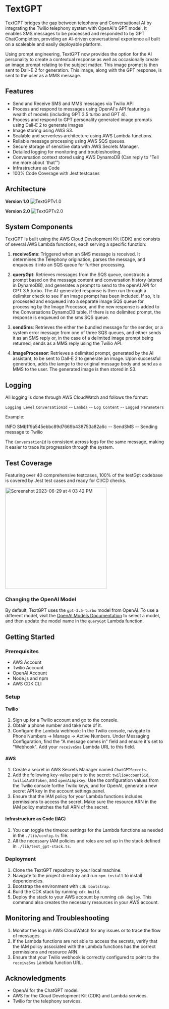 # TextGPT

TextGPT bridges the gap between telephony and Conversational AI by integrating the Twilio telephony system with OpenAI's GPT model. It enables SMS messages to be processed and responded to by GPT ChatCompletion, providing an AI-driven conversational experience all built on a scaleable and easily deployable platform.

Using prompt engineering, TextGPT now provides the option for the AI personality to create a contextual response as well as occasionally create an image prompt relating to the subject matter. This image prompt is then sent to Dall-E 2 for generation. This image, along with the GPT response, is sent to the user as a MMS message.

## Features
- Send and Receive SMS and MMS messages via Twilio API
- Process and respond to messages using OpenAI's API featuring a wealth of models (including GPT 3.5 turbo and GPT 4).
- Process and respond to GPT personality generated image prompts using Dall-E 2 to generate images
- Image storing using AWS S3.
- Scalable and serverless architecture using AWS Lambda functions.
- Reliable message processing using AWS SQS queues.
- Secure storage of sensitive data with AWS Secrets Manager.
- Detailed logging for monitoring and troubleshooting.
- Conversation context stored using AWS DynamoDB (Can reply to "Tell me more about 'that'")
- Infrastructure as Code
- 100% Code Coverage with Jest testcases

## Architecture

**Version 1.0**
![TextGPTv1.0](https://github.com/Chris-Bland/textGpt/assets/27901095/6dc57c1a-968f-41c8-ae6b-953e7b4e6794)

**Version 2.0**
![TextGPTv2.0](https://github.com/Chris-Bland/textGpt/assets/27901095/b7226400-e085-4080-a727-9971b10fba13)


## System Components

TextGPT is built using the AWS Cloud Development Kit (CDK) and consists of several AWS Lambda functions, each serving a specific function:

1. **receiveSms**: Triggered when an SMS message is received. It determines the Telephony origination, parses the message, and enqueues it into an SQS queue for further processing.

2. **queryGpt**: Retrieves messages from the SQS queue, constructs a prompt based on the message content and conversation history (stored in DynamoDB), and generates a prompt to send to the openAI API for GPT 3.5 turbo. The AI-generated response is then run through a delimiter check to see if an image prompt has been included. If so, it is processed and enqueued into a separate image SQS queue for processing by the Image Processor, and the new response is added to the Conversations DynamoDB table. If there is no delimited prompt, the response is enqueued on the sms SQS queue.

3. **sendSms**: Retrieves the either the bundled message for the sender, or a system error message from one of three SQS queues, and either sends it as an SMS reply or, in the case of a delimited image prompt being returned, sends as a MMS reply using the Twilio API.

4. **imageProcessor**: Retrieves a delimited prompt, generated by the AI assistant, to be sent to Dall-E 2 to generate an image. Upon successful generation, adds the iamge to the original message body and send as a MMS to the user. The generated image is then stored in S3.


## Logging

All logging is done through AWS CloudWatch and follows the format:

`Logging Level` `ConversationId` -- `Lambda` -- `Log Content` -- `Logged Parameters`


Example:

INFO SMb1f9a545ebbc89d7669b438753a82a6c -- SendSMS -- Sending message to Twilio

The `ConversationId` is consistent across logs for the same message, making it easier to trace its progression through the system.

## Test Coverage

Featuring over 40 comprehensive testcases, 100% of the testGpt codebase is covered by Jest test cases and ready for CI/CD checks.

<img width="321" alt="Screenshot 2023-06-29 at 4 03 42 PM" src="https://github.com/Chris-Bland/textGpt/assets/27901095/a29adc88-ae82-4eef-87f3-aad4268897e8">


### Changing the OpenAI Model

By default, TextGPT uses the `gpt-3.5-turbo` model from OpenAI. To use a different model, visit the [OpenAI Models Documentation](https://platform.openai.com/docs/models) to select a model, and then update the model name in the `queryGpt` Lambda function.

## Getting Started

### Prerequisites

- AWS Account
- Twilio Account
- OpenAI Account
- Node.js and npm
- AWS CDK CLI

### Setup

#### Twilio

1. Sign up for a Twilio account and go to the console.
2. Obtain a phone number and take note of it.
3. Configure the Lambda webhook: In the Twilio console, navigate to Phone Numbers -> Manage -> Active Numbers. Under Messaging Configuration, find the "A message comes in" field and ensure it's set to "Webhook". Add your `receiveSms` Lambda URL to this field.

#### AWS

1. Create a secret in AWS Secrets Manager named `ChatGPTSecrets`.
2. Add the following key-value pairs to the secret: `twilioAccountSid`, `twilioAuthToken`, and `openAiApiKey`. Use the configuration values from the Twilio console forthe Twilio keys, and for OpenAI, generate a new secret API key in the account settings panel.
3. Ensure that the IAM policy for your Lambda functions includes permissions to access the secret. Make sure the resource ARN in the IAM policy matches the full ARN of the secret.

#### Infrastructure as Code (IAC)

1. You can toggle the timeout settings for the Lambda functions as needed in the `./lib/config.ts` file.
2. All the necessary IAM policies and roles are set up in the stack defined in `./lib/text_gpt-stack.ts`.

### Deployment

1. Clone the TextGPT repository to your local machine.
2. Navigate to the project directory and run `npm install` to install dependencies.
3. Bootstrap the environment with `cdk bootstrap`.
4. Build the CDK stack by running `cdk build`.
5. Deploy the stack to your AWS account by running `cdk deploy`. This command also creates the necessary resources in your AWS account.

## Monitoring and Troubleshooting

1. Monitor the logs in AWS CloudWatch for any issues or to trace the flow of messages.
2. If the Lambda functions are not able to access the secrets, verify that the IAM policy associated with the Lambda functions has the correct permissions and resource ARN.
3. Ensure that your Twilio webhook is correctly configured to point to the `receiveSms` Lambda function URL.

## Acknowledgments


- OpenAI for the ChatGPT model.
- AWS for the Cloud Development Kit (CDK) and Lambda services.
- Twilio for the telephony services.
  

